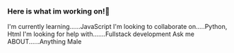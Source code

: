 ### Here is what im working on!👋



I'm currently learning......JavaScript
I'm looking to collaborate on.....Python, Html
I'm looking for help with.......Fullstack development
Ask me ABOUT......Anything
Male
